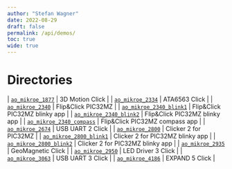 ```yaml
---
author: "Stefan Wagner"
date: 2022-08-29
draft: false
permalink: /api/demos/
toc: true
wide: true
---
```


# Directories

| [`ao_mikroe_1877`](ao_mikroe_1877/index.md) | 3D Motion Click |
| [`ao_mikroe_2334`](ao_mikroe_2334/index.md) | ATA6563 Click |
| [`ao_mikroe_2340`](ao_mikroe_2340/index.md) | Flip&Click PIC32MZ |
| [`ao_mikroe_2340_blink1`](ao_mikroe_2340_blink1/index.md) | Flip&Click PIC32MZ blinky app |
| [`ao_mikroe_2340_blink2`](ao_mikroe_2340_blink2/index.md) | Flip&Click PIC32MZ blinky app |
| [`ao_mikroe_2340_compass`](ao_mikroe_2340_compass/index.md) | Flip&Click PIC32MZ compass app |
| [`ao_mikroe_2674`](ao_mikroe_2674/index.md) | USB UART 2 Click |
| [`ao_mikroe_2800`](ao_mikroe_2800/index.md) | Clicker 2 for PIC32MZ |
| [`ao_mikroe_2800_blink1`](ao_mikroe_2800_blink1/index.md) | Clicker 2 for PIC32MZ blinky app |
| [`ao_mikroe_2800_blink2`](ao_mikroe_2800_blink2/index.md) | Clicker 2 for PIC32MZ blinky app |
| [`ao_mikroe_2935`](ao_mikroe_2935/index.md) | GeoMagnetic Click |
| [`ao_mikroe_2950`](ao_mikroe_2950/index.md) | LED Driver 3 Click |
| [`ao_mikroe_3063`](ao_mikroe_3063/index.md) | USB UART 3 Click |
| [`ao_mikroe_4186`](ao_mikroe_4186/index.md) | EXPAND 5 Click |
